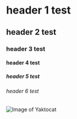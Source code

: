 # header 1 test
## header 2 test
### header 3 test
#### header 4 test
##### header 5 test
###### header 6 test


![Image of Yaktocat](https://octodex.github.com/images/yaktocat.png)
